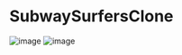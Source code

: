 # SubwaySurfersClone

![image](https://github.com/smtzengin/SubwaySurfersClone/assets/73519045/6b3974ec-0a7e-4ea6-9cc8-db63d2932df4)
![image](https://github.com/smtzengin/SubwaySurfersClone/assets/73519045/5c5eb3ed-de1e-46aa-ae3b-3c0205992701)
